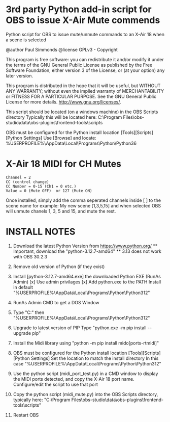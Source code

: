 # 3rd party Python add-in script for OBS to issue X-Air Mute commends
Python script for OBS to issue mute/unmute commands to an X-Air 18 when a scene is selected

@author      Paul Simmonds
@license    GPLv3 - Copyright

This program is free software: you can redistribute it and/or modify it under the terms of the GNU General Public License as published by
the Free Software Foundation, either version 3 of the License, or (at your option) any later version.

This program is distributed in the hope that it will be useful, but WITHOUT ANY WARRANTY; without even the implied warranty of
MERCHANTABILITY or FITNESS FOR A PARTICULAR PURPOSE.  See the GNU General Public License for more details. <http://www.gnu.org/licenses/>.

This script should be located (on a windows machine) in the OBS Scripts directory
Typically this will be located here:
C:\Program Files\obs-studio\data\obs-plugins\frontend-tools\scripts

OBS must be configured for the Python install location [Tools][Scripts][Python Settings]
Use [Browse] and locate: %USERPROFILE%\AppData\Local\Programs\Python\Python36

# X-Air 18 MIDI for CH Mutes
	Channel = 2
	CC (control change)
	CC Number = 0-15 (Ch1 = 0 etc.)
	Value = 0 (Mute OFF)  or 127 (Mute ON) 

Once installed, simply add the comma seperated channels inside [ ] to the scene name
for example:
My new scene [1,3,5,15] 
and when selected OBS will unmute chanels 1, 3, 5 and 15, and mute the rest.

# INSTALL NOTES

01. Download the latest Python Version from https://www.python.org/
	** Important, download the "python-3.12.7-amd64"
	** 3.13 does not work with OBS 30.2.3

02. Remove old version of Python (if they exist)

03. Install [python-3.12.7-amd64.exe] the downloaded Python EXE (RunAs Admin)
	[x] Use admin privilages
	[x] Add python.exe to the PATH
	Install in default "%USERPROFILE%\AppData\Local\Programs\Python\Python312"

04. RunAs Admin CMD to get a DOS Window

05. Type "C:" then "%USERPROFILE%\AppData\Local\Programs\Python\Python312"

06. Upgrade to latest version of PIP
	Type "python.exe -m pip install --upgrade pip"

07. Install the Midi library using "python -m pip install mido[ports-rtmidi]"

08. OBS must be configured for the Python install location [Tools][Scripts][Python Settings]
	Set the location to match the install directory
	In this case "%USERPROFILE%\AppData\Local\Programs\Python\Python312"

09. Use the python script (midi_port_test.py) in a CMD window to display the MIDI ports
    detected, and copy the X-Air 18 port name.
    Configure/edit the script to use that port

10. Copy the python script (midi_mute.py) into the OBS Scripts directory, typically here:
	"C:\Program Files\obs-studio\data\obs-plugins\frontend-tools\scripts"

11. Restart OBS
